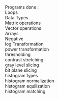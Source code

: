 Programs done :  
Loops  
Data Types  
Matrix operations  
Vector operations  
Arrays  
Negative  
log Transformation    
power transformation  
thresholding  
contrast stretching  
gray level slicing  
bit plane slicing  
histogram types  
histogram normalization  
histogram equilization  
histogram matching  
